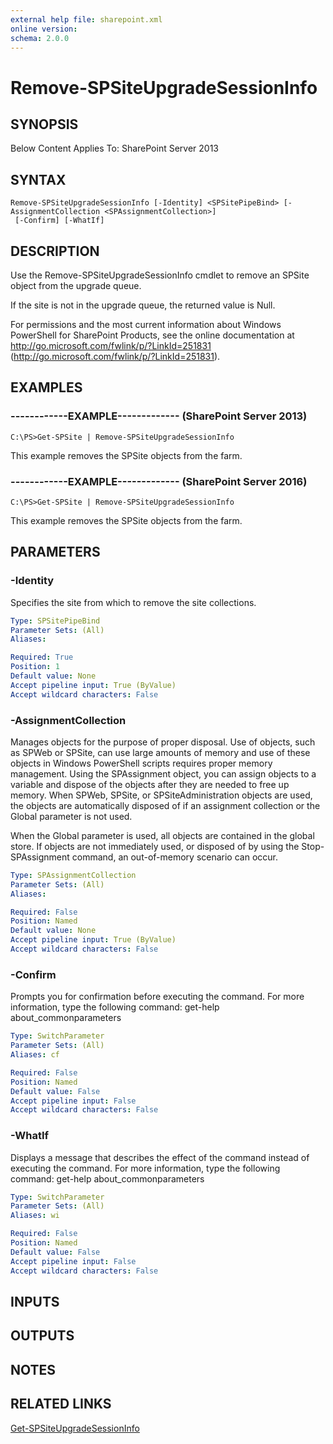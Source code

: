 ```yaml
---
external help file: sharepoint.xml
online version: 
schema: 2.0.0
---
```


# Remove-SPSiteUpgradeSessionInfo

## SYNOPSIS
Below Content Applies To: SharePoint Server 2013

## SYNTAX

```
Remove-SPSiteUpgradeSessionInfo [-Identity] <SPSitePipeBind> [-AssignmentCollection <SPAssignmentCollection>]
 [-Confirm] [-WhatIf]
```

## DESCRIPTION
Use the Remove-SPSiteUpgradeSessionInfo cmdlet to remove an SPSite object from the upgrade queue.

If the site is not in the upgrade queue, the returned value is Null.

For permissions and the most current information about Windows PowerShell for SharePoint Products, see the online documentation at http://go.microsoft.com/fwlink/p/?LinkId=251831 (http://go.microsoft.com/fwlink/p/?LinkId=251831).

## EXAMPLES

### ------------EXAMPLE------------- (SharePoint Server 2013)
```
C:\PS>Get-SPSite | Remove-SPSiteUpgradeSessionInfo
```

This example removes the SPSite objects from the farm.

### ------------EXAMPLE------------- (SharePoint Server 2016)
```
C:\PS>Get-SPSite | Remove-SPSiteUpgradeSessionInfo
```

This example removes the SPSite objects from the farm.

## PARAMETERS

### -Identity
Specifies the site from which to remove the site collections.

```yaml
Type: SPSitePipeBind
Parameter Sets: (All)
Aliases: 

Required: True
Position: 1
Default value: None
Accept pipeline input: True (ByValue)
Accept wildcard characters: False
```

### -AssignmentCollection
Manages objects for the purpose of proper disposal.
Use of objects, such as SPWeb or SPSite, can use large amounts of memory and use of these objects in Windows PowerShell scripts requires proper memory management.
Using the SPAssignment object, you can assign objects to a variable and dispose of the objects after they are needed to free up memory.
When SPWeb, SPSite, or SPSiteAdministration objects are used, the objects are automatically disposed of if an assignment collection or the Global parameter is not used.

When the Global parameter is used, all objects are contained in the global store.
If objects are not immediately used, or disposed of by using the Stop-SPAssignment command, an out-of-memory scenario can occur.

```yaml
Type: SPAssignmentCollection
Parameter Sets: (All)
Aliases: 

Required: False
Position: Named
Default value: None
Accept pipeline input: True (ByValue)
Accept wildcard characters: False
```

### -Confirm
Prompts you for confirmation before executing the command.
For more information, type the following command: get-help about_commonparameters

```yaml
Type: SwitchParameter
Parameter Sets: (All)
Aliases: cf

Required: False
Position: Named
Default value: False
Accept pipeline input: False
Accept wildcard characters: False
```

### -WhatIf
Displays a message that describes the effect of the command instead of executing the command.
For more information, type the following command: get-help about_commonparameters

```yaml
Type: SwitchParameter
Parameter Sets: (All)
Aliases: wi

Required: False
Position: Named
Default value: False
Accept pipeline input: False
Accept wildcard characters: False
```

## INPUTS

## OUTPUTS

## NOTES

## RELATED LINKS

[Get-SPSiteUpgradeSessionInfo]()

